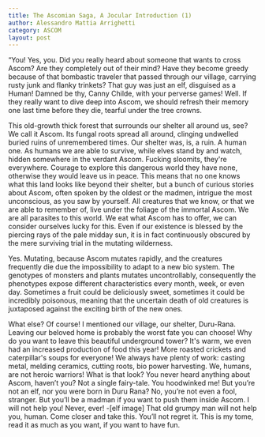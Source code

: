 ```yaml
---
title: The Ascomian Saga, A Jocular Introduction (1)
author: Alessandro Mattia Arrighetti
category: ASCOM
layout: post
---
```


“You! Yes, you. Did you really heard about someone that wants to cross Ascom? Are they completely out of their mind? Have they become greedy because of that bombastic traveler that passed through our village, carrying rusty junk and flanky trinkets? That guy was just an elf, disguised as a Human! Damned be thy, Canny Childe, with your perverse games! 
Well. If they really want to dive deep into Ascom, we should refresh their memory one last time before they die, tearful under the tree crowns. 

This old-growth thick forest that surrounds our shelter all around us, see? We call it Ascom. Its fungal roots spread all around, clinging undwelled buried ruins of unremembered times. Our shelter was, is, a ruin. A human one. As humans we are able to survive, while elves stand by and watch, hidden somewhere in the verdant Ascom. Fucking sloomits, they're everywhere. Courage to explore this dangerous world they have none, otherwise they would leave us in peace. This means that no one knows what this land looks like beyond their shelter, but a bunch of curious stories about Ascom, often spoken by the oldest or the madmen, intrigue the most unconscious, as you saw by yourself. 
All creatures that we know, or that we are able to remember of, live under the foliage of the immortal Ascom. We are all parasites to this world. We eat what Ascom has to offer, we can consider ourselves lucky for this. Even if our existence is blessed by the piercing rays of the pale midday sun, it is in fact continuously obscured by the mere surviving trial in the mutating wilderness. 

Yes. Mutating, because Ascom mutates rapidly, and the creatures frequently die due the impossibility to adapt to a new bio system. The genotypes of monsters and plants mutates uncontrollably, consequently the phenotypes expose different characteristics every month, week, or even day. Sometimes a fruit could be deliciously sweet, sometimes it could be incredibly poisonous, meaning that the uncertain death of old creatures is juxtaposed against the exciting birth of the new ones. 

What else? Of course! I mentioned our village, our shelter, Duru-Rana. Leaving our beloved home is probably the worst fate you can choose! Why do you want to leave this beautiful underground tower? It's warm, we even had an increased production of food this year! More roasted crickets and caterpillar's soups for everyone! We always have plenty of work: casting metal, melding ceramics, cutting roots, bio power harvesting. We, humans, are not heroic warriors! What is that look? You never heard anything about Ascom, haven’t you? Not a single fairy-tale. You hoodwinked me! But you’re not an elf, nor you were born in Duru Rana? No, you’re not even a fool, stranger. But you’ll be a madman if you want to push them inside Ascom. I will not help you! Never, ever! -[elf image] That old grumpy man will not help you, human. Come closer and take this. You’ll not regret it. This is my tome, read it as much as you want, if you want to have fun. 
